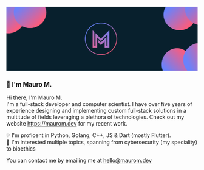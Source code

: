 ![header image](https://raw.githubusercontent.com/MM-coder/branding/master/Social/Twitter/twitter_banner.png)

### 👋 I'm Mauro M.

Hi there, I'm Mauro M.  
I'm a full-stack developer and computer scientist. I have over five years of experience designing and implementing custom full-stack solutions in a multitude of fields leveraging a plethora of technologies. 
Check out my website https://maurom.dev for my recent work.

:bulb: I'm proficent in Python, Golang, C++, JS & Dart (mostly Flutter).   
:mag_right: I'm interested multiple topics, spanning from cybersecurity (my speciality) to bioethics 

You can contact me by emailing me at [hello@maurom.dev](mailto:hello@maurom.dev)
